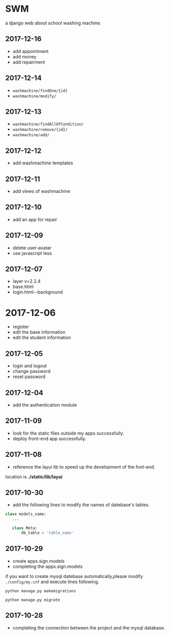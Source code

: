 # SWM
a django web about school washing machine.

## 2017-12-16

+ add appointment 
+ add money
+ add repairment

## 2017-12-14

+ `washmachine/findOne/{id}`
+ `washmachine/modify/`

## 2017-12-13

+ `washmachine/findAllOfCondition/`
+ `washmachine/remove/{id}/`
+ `washmachine/add/`

## 2017-12-12

+ add washmachine templates

## 2017-12-11

+ add views of washmachine

## 2017-12-10

+ add an app for repair

## 2017-12-09

+ delete user-avatar
+ use javascript less

## 2017-12-07

+ layer v=2.2.4
+ base.html
+ login.html--background

# 2017-12-06

+ register
+ edit the base information
+ edit the student information

## 2017-12-05

+ login and logout
+ change password
+ reset password

## 2017-12-04

+ add the authentication module

## 2017-11-09 

+ look for the static files outside my apps successfully.
+ deploy front-end app successfully. 

## 2017-11-08

+ reference the layui lib to speed up the development of the font-end.

location is **./static/lib/layui**

## 2017-10-30

+ add the following lines to modify the names of datebase's tables.

 ```python
 class models_name:
    ...

    class Meta:
        db_table = 'table_name'
 ```

## 2017-10-29

+ create apps.sign.models
+ completing the apps.sign.models

if you want to create mysql datebase automatically,please modify `./config/my.cnf` and execute lines following.

```commandline
python manage.py makemigrations

python manage.py migrate
```

## 2017-10-28

+ completing the connection between the project and the mysql database.